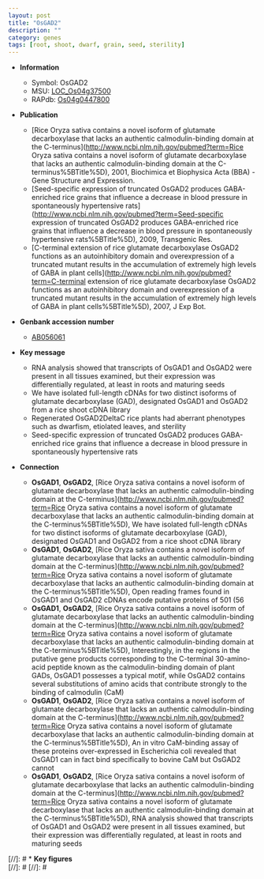 ```yaml
---
layout: post
title: "OsGAD2"
description: ""
category: genes
tags: [root, shoot, dwarf, grain, seed, sterility]
---
```


* **Information**  
    + Symbol: OsGAD2  
    + MSU: [LOC_Os04g37500](http://rice.plantbiology.msu.edu/cgi-bin/ORF_infopage.cgi?orf=LOC_Os04g37500)  
    + RAPdb: [Os04g0447800](http://rapdb.dna.affrc.go.jp/viewer/gbrowse_details/irgsp1?name=Os04g0447800)  

* **Publication**  
    + [Rice Oryza sativa contains a novel isoform of glutamate decarboxylase that lacks an authentic calmodulin-binding domain at the C-terminus](http://www.ncbi.nlm.nih.gov/pubmed?term=Rice Oryza sativa contains a novel isoform of glutamate decarboxylase that lacks an authentic calmodulin-binding domain at the C-terminus%5BTitle%5D), 2001, Biochimica et Biophysica Acta (BBA) - Gene Structure and Expression.
    + [Seed-specific expression of truncated OsGAD2 produces GABA-enriched rice grains that influence a decrease in blood pressure in spontaneously hypertensive rats](http://www.ncbi.nlm.nih.gov/pubmed?term=Seed-specific expression of truncated OsGAD2 produces GABA-enriched rice grains that influence a decrease in blood pressure in spontaneously hypertensive rats%5BTitle%5D), 2009, Transgenic Res.
    + [C-terminal extension of rice glutamate decarboxylase OsGAD2 functions as an autoinhibitory domain and overexpression of a truncated mutant results in the accumulation of extremely high levels of GABA in plant cells](http://www.ncbi.nlm.nih.gov/pubmed?term=C-terminal extension of rice glutamate decarboxylase OsGAD2 functions as an autoinhibitory domain and overexpression of a truncated mutant results in the accumulation of extremely high levels of GABA in plant cells%5BTitle%5D), 2007, J Exp Bot.

* **Genbank accession number**  
    + [AB056061](http://www.ncbi.nlm.nih.gov/nuccore/AB056061)

* **Key message**  
    + RNA analysis showed that transcripts of OsGAD1 and OsGAD2 were present in all tissues examined, but their expression was differentially regulated, at least in roots and maturing seeds
    + We have isolated full-length cDNAs for two distinct isoforms of glutamate decarboxylase (GAD), designated OsGAD1 and OsGAD2 from a rice shoot cDNA library
    + Regenerated OsGAD2DeltaC rice plants had aberrant phenotypes such as dwarfism, etiolated leaves, and sterility
    + Seed-specific expression of truncated OsGAD2 produces GABA-enriched rice grains that influence a decrease in blood pressure in spontaneously hypertensive rats

* **Connection**  
    + __OsGAD1__, __OsGAD2__, [Rice Oryza sativa contains a novel isoform of glutamate decarboxylase that lacks an authentic calmodulin-binding domain at the C-terminus](http://www.ncbi.nlm.nih.gov/pubmed?term=Rice Oryza sativa contains a novel isoform of glutamate decarboxylase that lacks an authentic calmodulin-binding domain at the C-terminus%5BTitle%5D), We have isolated full-length cDNAs for two distinct isoforms of glutamate decarboxylase (GAD), designated OsGAD1 and OsGAD2 from a rice shoot cDNA library
    + __OsGAD1__, __OsGAD2__, [Rice Oryza sativa contains a novel isoform of glutamate decarboxylase that lacks an authentic calmodulin-binding domain at the C-terminus](http://www.ncbi.nlm.nih.gov/pubmed?term=Rice Oryza sativa contains a novel isoform of glutamate decarboxylase that lacks an authentic calmodulin-binding domain at the C-terminus%5BTitle%5D), Open reading frames found in OsGAD1 and OsGAD2 cDNAs encode putative proteins of 501 (56
    + __OsGAD1__, __OsGAD2__, [Rice Oryza sativa contains a novel isoform of glutamate decarboxylase that lacks an authentic calmodulin-binding domain at the C-terminus](http://www.ncbi.nlm.nih.gov/pubmed?term=Rice Oryza sativa contains a novel isoform of glutamate decarboxylase that lacks an authentic calmodulin-binding domain at the C-terminus%5BTitle%5D), Interestingly, in the regions in the putative gene products corresponding to the C-terminal 30-amino-acid peptide known as the calmodulin-binding domain of plant GADs, OsGAD1 possesses a typical motif, while OsGAD2 contains several substitutions of amino acids that contribute strongly to the binding of calmodulin (CaM)
    + __OsGAD1__, __OsGAD2__, [Rice Oryza sativa contains a novel isoform of glutamate decarboxylase that lacks an authentic calmodulin-binding domain at the C-terminus](http://www.ncbi.nlm.nih.gov/pubmed?term=Rice Oryza sativa contains a novel isoform of glutamate decarboxylase that lacks an authentic calmodulin-binding domain at the C-terminus%5BTitle%5D), An in vitro CaM-binding assay of these proteins over-expressed in Escherichia coli revealed that OsGAD1 can in fact bind specifically to bovine CaM but OsGAD2 cannot
    + __OsGAD1__, __OsGAD2__, [Rice Oryza sativa contains a novel isoform of glutamate decarboxylase that lacks an authentic calmodulin-binding domain at the C-terminus](http://www.ncbi.nlm.nih.gov/pubmed?term=Rice Oryza sativa contains a novel isoform of glutamate decarboxylase that lacks an authentic calmodulin-binding domain at the C-terminus%5BTitle%5D), RNA analysis showed that transcripts of OsGAD1 and OsGAD2 were present in all tissues examined, but their expression was differentially regulated, at least in roots and maturing seeds

[//]: # * **Key figures**  
[//]: # 
[//]: # 
